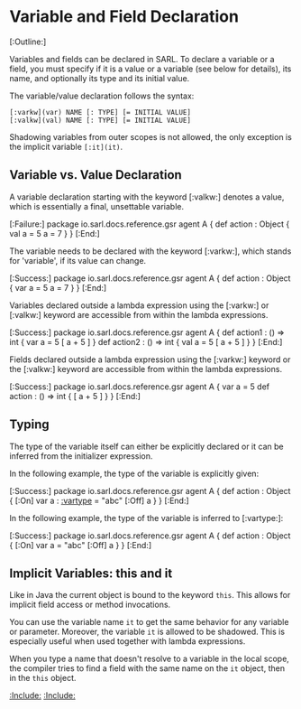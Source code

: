 # Variable and Field Declaration

[:Outline:]

Variables and fields can be declared in SARL. To declare a variable or a field, you must specify if it is a value or a
variable (see below for details), its name, and optionally its type and its initial value.

The variable/value declaration follows the syntax:

```text
[:varkw](var) NAME [: TYPE] [= INITIAL VALUE]
[:valkw](val) NAME [: TYPE] [= INITIAL VALUE]
```

Shadowing variables from outer scopes is not allowed, the only exception is the implicit variable `[:it](it)`.


## Variable vs. Value Declaration

A variable declaration starting with the keyword [:valkw:] denotes a value, which is essentially a final, unsettable variable.

[:Failure:]
	package io.sarl.docs.reference.gsr
	agent A {
		def action : Object {
			val a = 5
			a = 7
		}
	}
[:End:]


The variable needs to be declared with the keyword [:varkw:], which stands for 'variable', if its value can change.

[:Success:]
	package io.sarl.docs.reference.gsr
	agent A {
		def action : Object {
			var a = 5
			a = 7
		}
	}
[:End:]


Variables declared outside a lambda expression using the [:varkw:] or [:valkw:] keyword are accessible from within the
lambda expressions.

[:Success:]
	package io.sarl.docs.reference.gsr
	agent A {
		def action1 : () => int {
			var a = 5
			[ a + 5 ]
		}
		def action2 : () => int {
			val a = 5
			[ a + 5 ]
		}
	}
[:End:]


Fields declared outside a lambda expression using the [:varkw:] keyword or the [:valkw:] keyword are
accessible from within the lambda expressions.

[:Success:]
	package io.sarl.docs.reference.gsr
	agent A {
		var a = 5
		def action : () => int {
			[ a + 5 ]
		}
	}
[:End:]


## Typing

The type of the variable itself can either be explicitly declared or it can be inferred from the initializer expression.

In the following example, the type of the variable is explicitly given:

[:Success:]
	package io.sarl.docs.reference.gsr
	agent A {
		def action : Object {
			[:On]
			var a : [:vartype](String) = "abc"
			[:Off]
			a
		}
	}
[:End:]


In the following example, the type of the variable is inferred to [:vartype:]:

[:Success:]
	package io.sarl.docs.reference.gsr
	agent A {
		def action : Object {
			[:On]
			var a = "abc"
			[:Off]
			a
		}
	}
[:End:]


## Implicit Variables: this and it

Like in Java the current object is bound to the keyword `this`. This allows for implicit field access or method invocations.

You can use the variable name `it` to get the same behavior for any variable or parameter.
Moreover, the variable `it` is allowed to be shadowed. This is especially useful when used together with lambda
expressions.

When you type a name that doesn't resolve to a variable in the local scope, the compiler tries to find a field
with the same name on the `it` object, then in the `this` object.


[:Include:](../../includes/oopref.inc)
[:Include:](../../includes/legal.inc)

